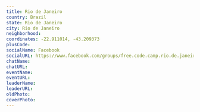 ```yaml
---
title: Rio de Janeiro
country: Brazil
state: Rio de Janeiro
city: Rio de Janeiro
neighborhood: 
coordinates: -22.911014, -43.209373
plusCode:
socialName: Facebook
socialURL: https://www.facebook.com/groups/free.code.camp.rio.de.janeiro
chatName:
chatURL:
eventName:
eventURL:
leaderName:
leaderURL:
oldPhoto: 
coverPhoto:
---
```

